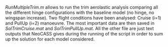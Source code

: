 _RunMultipleTrim.m_ allows to run the trim aerolastic analysis comparing all the different hinge configurations with the baseline model (no hinge, no wingspan increase). Two flight conditions have been analysed: Cruise (i=1) and PullUp (i=2) manoeuvre. The most important data are then saved in _SolTrimCruise.mat_ and _SolTrimPullUp.mat_.
All the other file are just text outputs that NeoCASS gives during the running of the script in order to sum up the solution for each model considered.

